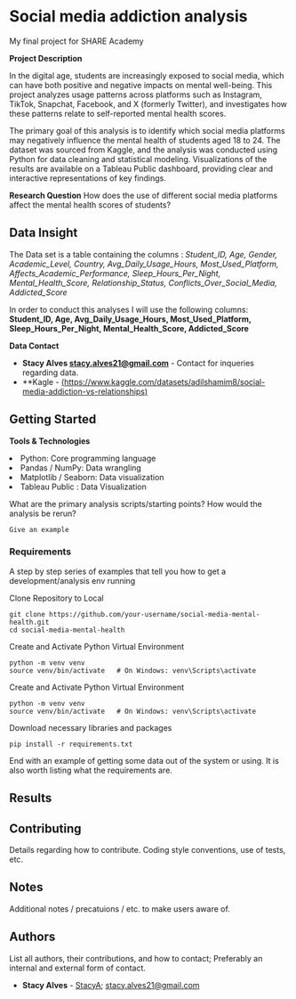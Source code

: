 # Social media addiction analysis
My final project for SHARE Academy  

__Project Description__

In the digital age, students are increasingly exposed to social media, which can have both positive and negative impacts on mental well-being. This project analyzes usage patterns across platforms such as Instagram, TikTok, Snapchat, Facebook, and X (formerly Twitter), and investigates how these patterns relate to self-reported mental health scores.

The primary goal of this analysis is to identify which social media platforms may negatively influence the mental health of students aged 18 to 24. The dataset was sourced from Kaggle, and the analysis was conducted using Python for data cleaning and statistical modeling. Visualizations of the results are available on a Tableau Public dashboard, providing clear and interactive representations of key findings.

__Research Question__
How does the use of different social media platforms affect the mental health scores of students?

## Data Insight

The Data set is a table containing the columns :
*Student_ID,
Age,
Gender,
Academic_Level,
Country,
Avg_Daily_Usage_Hours,
Most_Used_Platform,
Affects_Academic_Performance,
Sleep_Hours_Per_Night,
Mental_Health_Score,
Relationship_Status,
Conflicts_Over_Social_Media,
Addicted_Score*

In order to conduct this analyses I will use the following columns:
**Student_ID, 
Age,
Avg_Daily_Usage_Hours,
Most_Used_Platform,
Sleep_Hours_Per_Night,
Mental_Health_Score,
Addicted_Score**


__Data Contact__


* **Stacy Alves <stacy.alves21@gmail.com>** - Contact for inqueries regarding data.
* **Kagle -  [(https://www.kaggle.com/datasets/adilshamim8/social-media-addiction-vs-relationships)](url)


## Getting Started

__Tools & Technologies__

<li> Python: Core programming language

<li> Pandas / NumPy: Data wrangling

<li> Matplotlib / Seaborn: Data visualization

<li> Tableau Public : Data Visualization </li>


What are the primary analysis scripts/starting points? How would the analysis be rerun?

```
Give an example
```

### Requirements

A step by step series of examples that tell you how to get a development/analysis env running

Clone Repository to Local 

```
git clone https://github.com/your-username/social-media-mental-health.git
cd social-media-mental-health
```

Create and Activate Python Virtual Environment 

```
python -m venv venv
source venv/bin/activate   # On Windows: venv\Scripts\activate

```

Create and Activate Python Virtual Environment 

```
python -m venv venv
source venv/bin/activate   # On Windows: venv\Scripts\activate

```

Download necessary libraries and packages

```
pip install -r requirements.txt
````


End with an example of getting some data out of the system or using. It is also worth listing what the requirements are.

## Results



## Contributing

Details regarding how to contribute. Coding style conventions, use of tests, etc.

## Notes

Additional notes / precatuions / etc. to make users aware of.

## Authors

List all authors, their contributions, and how to contact; Preferably an internal and external form of contact.

* **Stacy Alves** - [StacyA](https://github.com/stacyA21); stacy.alves21@gmail.com

